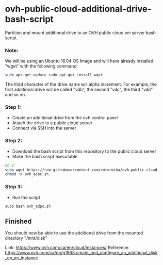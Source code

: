 # ovh-public-cloud-additional-drive-bash-script
Partition and mount additional drive to an OVH public cloud vm server bash script.

### Note:
We will be using an Ubuntu 16.04 OS Image and will have already installed "wget" with the following command:
```Bash
sudo apt-get update sudo apt-get install wget
```
The third character of the drive name will alpha increment. For example, the first additional drive will be called "vdb", the second "vdc", the third "vdd" and so on. 



### Step 1:
- Create an additional drive from the ovh control panel
- Attach the drive to a public cloud server
- Connect via SSH into the server


### Step 2:
- Download the bash script from this repository to the public cloud server
- Make the bash script executable
```Bash
cd /
sudo wget https://raw.githubusercontent.com/entonbiba/ovh-public-cloud-additional-drive-bash-script/master/ovh_adpc.sh
chmod +x ovh_adpc.sh
```

### Step 3:
- Run the script
```Bash
sudo bash ovh_adpc.sh
```



## Finished
You should now be able to use the additional drive from the mounted directory "/mnt/disk"


Link: https://www.ovh.com/ca/en/cloud/instances/
Reference: https://www.ovh.com/ca/en/g1863.create_and_configure_an_additional_disk_on_an_instance
